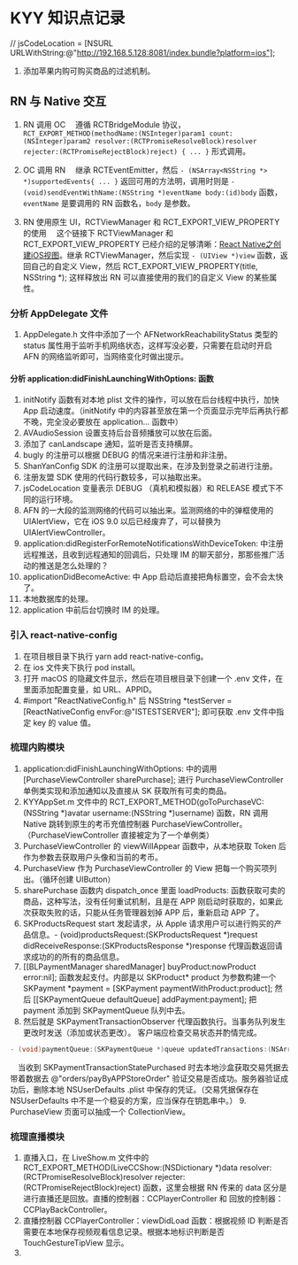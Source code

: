 # KYY 知识点记录

// jsCodeLocation = [NSURL URLWithString:@"http://192.168.5.128:8081/index.bundle?platform=ios"];
1. 添加苹果内购可购买商品的过滤机制。

## RN 与 Native 交互
1. RN 调用 OC
&emsp;遵循 RCTBridgeModule 协议，`RCT_EXPORT_METHOD(methodName:(NSInteger)param1 count:(NSInteger)param2 resolver:(RCTPromiseResolveBlock)resolver rejecter:(RCTPromiseRejectBlock)reject) { ... }` 形式调用。

2. OC 调用 RN
&emsp;继承 RCTEventEmitter，然后 `- (NSArray<NSString *> *)supportedEvents{ ... }` 返回可用的方法明，调用时则是 `- (void)sendEventWithName:(NSString *)eventName body:(id)body` 函数，`eventName` 是要调用的 RN 函数名，`body` 是参数。

3. RN 使用原生 UI，RCTViewManager 和 RCT_EXPORT_VIEW_PROPERTY 的使用
&emsp;这个链接下 RCTViewManager 和 RCT_EXPORT_VIEW_PROPERTY 已经介绍的足够清晰：[React Native之创建iOS视图](https://blog.csdn.net/u014410695/article/details/51133727)。继承 RCTViewManager，然后实现 `- (UIView *)view` 函数，返回自己的自定义 View，然后 RCT_EXPORT_VIEW_PROPERTY(title, NSString *); 这样释放出 RN 可以直接使用的我们的自定义 View 的某些属性。

### 分析 AppDelegate 文件
1. AppDelegate.h 文件中添加了一个 AFNetworkReachabilityStatus 类型的 status 属性用于监听手机网络状态，这样写没必要，只需要在启动时开启 AFN 的网络监听即可，当网络变化时做出提示。
#### 分析 application:didFinishLaunchingWithOptions: 函数
1. initNotify 函数有对本地 plist 文件的操作，可以放在后台线程中执行，加快 App 启动速度。（initNotify 中的内容甚至放在第一个页面显示完毕后再执行都不晚，完全没必要放在 application... 函数中）
2. AVAudioSession 设置支持后台音频播放可以放在后面。
3. 添加了 canLandscape 通知，监听是否支持横屏。
4. bugly 的注册可以根据 DEBUG 的情况来进行注册和非注册。
5. ShanYanConfig SDK 的注册可以提取出来，在涉及到登录之前进行注册。
6. 注册友盟 SDK 使用的代码行数较多，可以抽取出来。
7. jsCodeLocation 变量表示 DEBUG （真机和模拟器）和 RELEASE 模式下不同的运行环境。
8. AFN 的一大段的监测网络的代码可以抽出来。监测网络的中的弹框使用的 UIAlertView，它在 iOS 9.0 以后已经废弃了，可以替换为 UIAlertViewController。
9. application:didRegisterForRemoteNotificationsWithDeviceToken: 中注册远程推送，且收到远程通知的回调后，只处理 IM 的聊天部分，那那些推广活动的推送是怎么处理的？
10. applicationDidBecomeActive: 中 App 启动后直接把角标置空，会不会太快了。
11. 本地数据库的处理。
12. application 中前后台切换时 IM 的处理。

### 引入 react-native-config
1. 在项目根目录下执行 yarn add react-native-config。
2. 在 ios 文件夹下执行 pod install。
3. 打开 macOS 的隐藏文件显示，然后在项目根目录下创建一个 .env 文件，在里面添加配置变量，如 URL、APPID。
4. #import "ReactNativeConfig.h" 后 NSString *testServer = [ReactNativeConfig envFor:@"ISTESTSERVER"]; 即可获取 .env 文件中指定 key 的 value 值。

### 梳理内购模块
1. application:didFinishLaunchingWithOptions: 中的调用 [PurchaseViewController sharePurchase]; 进行 PurchaseViewController 单例类实现和添加通知以及直接从 SK 获取所有可卖的商品。
2. KYYAppSet.m 文件中的 RCT_EXPORT_METHOD(goToPurchaseVC:(NSString *)avatar username:(NSString *)username) 函数，RN 调用 Native 跳转到原生的考币充值控制器 PurchaseViewController。（PurchaseViewController 直接被定为了一个单例类）
3. PurchaseViewController 的 viewWillAppear 函数中，从本地获取 Token 后作为参数去获取用户头像和当前的考币。
4. PurchaseView 作为 PurchaseViewController 的 View 把每一个购买项列出。（循环创建 UIButton）
5. sharePurchase 函数内 dispatch_once 里面 loadProducts: 函数获取可卖的商品，这种写法，没有任何重试机制，且是在 APP 刚启动时获取的，如果此次获取失败的话，只能从任务管理器划掉 APP 后，重新启动 APP 了。
6. SKProductsRequest start 发起请求，从 Apple 请求用户可以进行购买的产品信息。- (void)productsRequest:(SKProductsRequest *)request didReceiveResponse:(SKProductsResponse *)response 代理函数返回请求成功的的所有的商品信息。
7. [[BLPaymentManager sharedManager] buyProduct:nowProduct error:nil]; 函数发起支付。内部是以 SKProduct* product 为参数构建一个 SKPayment *payment = [SKPayment paymentWithProduct:product]; 然后 [[SKPaymentQueue defaultQueue] addPayment:payment]; 把 payment 添加到 SKPaymentQueue 队列中去。
8. 然后就是 SKPaymentTransactionObserver 代理函数执行。当事务队列发生更改时发送（添加或状态更改）。 客户端应检查交易状态并酌情完成。
```c++
- (void)paymentQueue:(SKPaymentQueue *)queue updatedTransactions:(NSArray<SKPaymentTransaction *> *)transactions;
```
&emsp;当收到 SKPaymentTransactionStatePurchased 时去本地沙盒获取交易凭据去带着数据去 @"orders/payByAPPStoreOrder" 验证交易是否成功。服务器验证成功后，删除本地 NSUserDefaults .plist 中保存的凭证。（交易凭据保存在 NSUserDefaults 中不是一个稳妥的方案，应当保存在钥匙串中。）
9. PurchaseView 页面可以抽成一个 CollectionView。

### 梳理直播模块
1. 直播入口，在 LiveShow.m 文件中的 RCT_EXPORT_METHOD(LiveCCShow:(NSDictionary *)data resolver:(RCTPromiseResolveBlock)resolver rejecter:(RCTPromiseRejectBlock)reject) 函数，这里会根据 RN 传来的 data 区分是进行直播还是回放。直播的控制器：CCPlayerController 和 回放的控制器：CCPlayBackController。
2. 直播控制器 CCPlayerController：viewDidLoad 函数：根据视频 ID 判断是否需要在本地保存视频观看信息记录。根据本地标识判断是否 TouchGestureTipView 显示。
3. 
